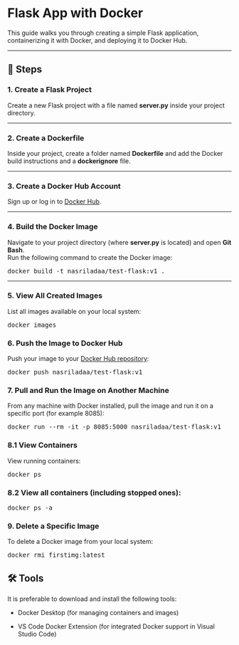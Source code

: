 
# Flask App with Docker

This guide walks you through creating a simple Flask application, containerizing it with Docker, and deploying it to Docker Hub.

---

## 🧩 Steps

### 1. Create a Flask Project
Create a new Flask project with a file named **server.py** inside your project directory.

---

### 2. Create a Dockerfile
Inside your project, create a folder named **Dockerfile** and add the Docker build instructions and a **dockerignore** file.

---

### 3. Create a Docker Hub Account
Sign up or log in to [Docker Hub](https://hub.docker.com/).

---

### 4. Build the Docker Image
Navigate to your project directory (where **server.py** is located) and open **Git Bash**.  
Run the following command to create the Docker image:

<pre>
docker build -t nasriladaa/test-flask:v1 .
</pre>
---

### 5. View All Created Images
List all images available on your local system:

<pre>docker images</pre>


### 6. Push the Image to Docker Hub
Push your image to your [Docker Hub repository](https://hub.docker.com/r/nasriladaa/test-flask):

<pre>docker push nasriladaa/test-flask:v1</pre>


### 7. Pull and Run the Image on Another Machine
From any machine with Docker installed, pull the image and run it on a specific port (for example 8085):

<pre>docker run --rm -it -p 8085:5000 nasriladaa/test-flask:v1</pre>


### 8.1 View Containers
View running containers:

<pre>docker ps</pre>



### 8.2 View all containers (including stopped ones):

<pre>docker ps -a</pre>


### 9. Delete a Specific Image
To delete a Docker image from your local system:

<pre>docker rmi firstimg:latest</pre>


## 🛠️ Tools

It is preferable to download and install the following tools:

  - Docker Desktop (for managing containers and images)

  - VS Code Docker Extension (for integrated Docker support in Visual Studio Code)
